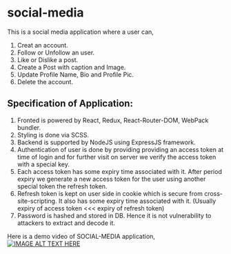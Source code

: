 # social-media

This is a social media application where a user can,
1) Creat an account.
2) Follow or Unfollow an user.
3) Like or Dislike a post.
4) Create a Post with caption and Image.
5) Update Profile Name, Bio and Profile Pic.
6) Delete the account.

## Specification of Application:
1. Fronted is powered by React, Redux, React-Router-DOM, WebPack bundler.
2. Styling is done via SCSS.
3. Backend is supported by NodeJS using ExpressJS framework.
4. Authentication of user is done by providing providing an access token at time of login and for further visit on server we verify the access token with a special key.
5. Each access token has some expiry time associated with it. After period expiry we generate a new access token for the user using another special token the refresh token.
6. Refresh token is kept on user side in cookie which is secure from cross-site-scripting. It also has some expiry time associated with it. (Usually expiry of access token <<< expiry of refresh token)
5. Password is hashed and stored in DB. Hence it is not vulnerability to attackers to extract and decode it.

Here is a demo video of SOCIAL-MEDIA application,
[![IMAGE ALT TEXT HERE](https://img.youtube.com/vi/HWbutPswVqM/0.jpg)](https://www.youtube.com/watch?v=HWbutPswVqM)
